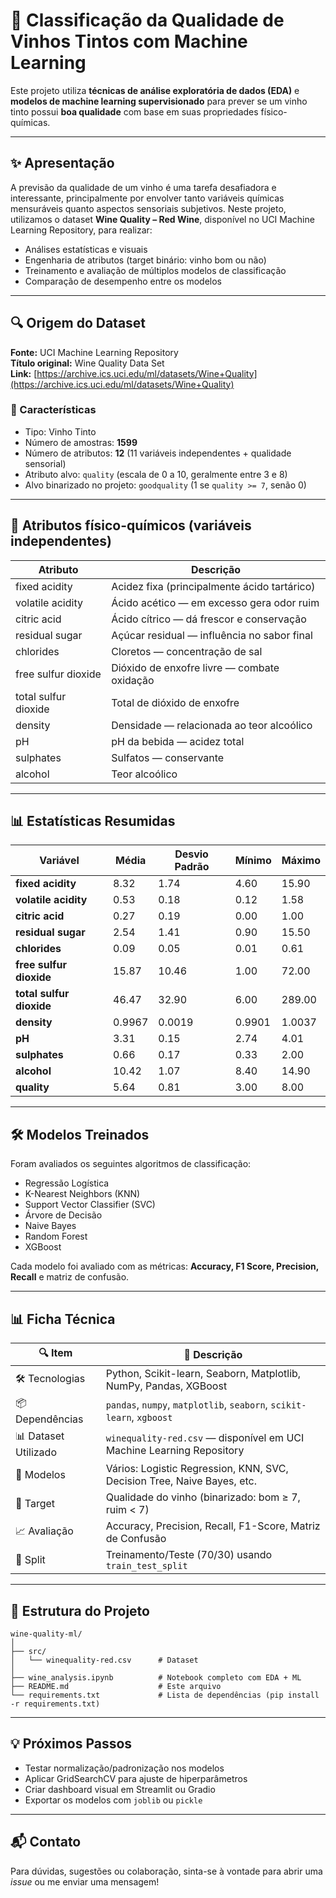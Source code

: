 
# 🍷 Classificação da Qualidade de Vinhos Tintos com Machine Learning

Este projeto utiliza **técnicas de análise exploratória de dados (EDA)** e **modelos de machine learning supervisionado** para prever se um vinho tinto possui **boa qualidade** com base em suas propriedades físico-químicas.

---

## ✨ Apresentação

A previsão da qualidade de um vinho é uma tarefa desafiadora e interessante, principalmente por envolver tanto variáveis químicas mensuráveis quanto aspectos sensoriais subjetivos. Neste projeto, utilizamos o dataset **Wine Quality – Red Wine**, disponível no UCI Machine Learning Repository, para realizar:

- Análises estatísticas e visuais
- Engenharia de atributos (target binário: vinho bom ou não)
- Treinamento e avaliação de múltiplos modelos de classificação
- Comparação de desempenho entre os modelos

---

## 🔍 Origem do Dataset

**Fonte:** UCI Machine Learning Repository  
**Título original:** Wine Quality Data Set  
**Link:** [https://archive.ics.uci.edu/ml/datasets/Wine+Quality](https://archive.ics.uci.edu/ml/datasets/Wine+Quality)

### 📁 Características

- Tipo: Vinho Tinto
- Número de amostras: **1599**
- Número de atributos: **12** (11 variáveis independentes + qualidade sensorial)
- Atributo alvo: `quality` (escala de 0 a 10, geralmente entre 3 e 8)
- Alvo binarizado no projeto: `goodquality` (1 se `quality >= 7`, senão 0)

---

## 🍷 Atributos físico-químicos (variáveis independentes)

| Atributo                 | Descrição                                       |
|--------------------------|-------------------------------------------------|
| fixed acidity            | Acidez fixa (principalmente ácido tartárico)   |
| volatile acidity         | Ácido acético — em excesso gera odor ruim      |
| citric acid              | Ácido cítrico — dá frescor e conservação       |
| residual sugar           | Açúcar residual — influência no sabor final    |
| chlorides                | Cloretos — concentração de sal                 |
| free sulfur dioxide      | Dióxido de enxofre livre — combate oxidação    |
| total sulfur dioxide     | Total de dióxido de enxofre                    |
| density                  | Densidade — relacionada ao teor alcoólico      |
| pH                       | pH da bebida — acidez total                    |
| sulphates                | Sulfatos — conservante                         |
| alcohol                  | Teor alcoólico                                 |

---

## 📊 Estatísticas Resumidas

| Variável               | Média   | Desvio Padrão | Mínimo | Máximo |
|------------------------|---------|----------------|--------|--------|
| **fixed acidity**       | 8.32    | 1.74           | 4.60   | 15.90  |
| **volatile acidity**    | 0.53    | 0.18           | 0.12   | 1.58   |
| **citric acid**         | 0.27    | 0.19           | 0.00   | 1.00   |
| **residual sugar**      | 2.54    | 1.41           | 0.90   | 15.50  |
| **chlorides**           | 0.09    | 0.05           | 0.01   | 0.61   |
| **free sulfur dioxide** | 15.87   | 10.46          | 1.00   | 72.00  |
| **total sulfur dioxide**| 46.47   | 32.90          | 6.00   | 289.00 |
| **density**             | 0.9967  | 0.0019         | 0.9901 | 1.0037 |
| **pH**                  | 3.31    | 0.15           | 2.74   | 4.01   |
| **sulphates**           | 0.66    | 0.17           | 0.33   | 2.00   |
| **alcohol**             | 10.42   | 1.07           | 8.40   | 14.90  |
| **quality**             | 5.64    | 0.81           | 3.00   | 8.00   |

---

## 🛠️ Modelos Treinados

Foram avaliados os seguintes algoritmos de classificação:

- Regressão Logística
- K-Nearest Neighbors (KNN)
- Support Vector Classifier (SVC)
- Árvore de Decisão
- Naive Bayes
- Random Forest
- XGBoost

Cada modelo foi avaliado com as métricas: **Accuracy, F1 Score, Precision, Recall** e matriz de confusão.

---

## 📊 Ficha Técnica

| 🔍 Item                | 📄 Descrição                                                              |
|------------------------|---------------------------------------------------------------------------|
| 🛠️ Tecnologias         | Python, Scikit-learn, Seaborn, Matplotlib, NumPy, Pandas, XGBoost         |
| 📦 Dependências         | `pandas`, `numpy`, `matplotlib`, `seaborn`, `scikit-learn`, `xgboost`     |
| 📊 Dataset Utilizado   | `winequality-red.csv` — disponível em UCI Machine Learning Repository     |
| 📌 Modelos             | Vários: Logistic Regression, KNN, SVC, Decision Tree, Naive Bayes, etc.   |
| 🎯 Target              | Qualidade do vinho (binarizado: bom ≥ 7, ruim < 7)                        |
| 📈 Avaliação           | Accuracy, Precision, Recall, F1-Score, Matriz de Confusão                 |
| 🔄 Split               | Treinamento/Teste (70/30) usando `train_test_split`                      |

---

## 📂 Estrutura do Projeto



```
wine-quality-ml/
│
├── src/
│   └── winequality-red.csv      # Dataset 
│
├── wine_analysis.ipynb          # Notebook completo com EDA + ML
├── README.md                    # Este arquivo
└── requirements.txt             # Lista de dependências (pip install -r requirements.txt)
```

---

## 💡 Próximos Passos

- Testar normalização/padronização nos modelos
- Aplicar GridSearchCV para ajuste de hiperparâmetros
- Criar dashboard visual em Streamlit ou Gradio
- Exportar os modelos com `joblib` ou `pickle`

---

## 📬 Contato

Para dúvidas, sugestões ou colaboração, sinta-se à vontade para abrir uma *issue* ou me enviar uma mensagem!
